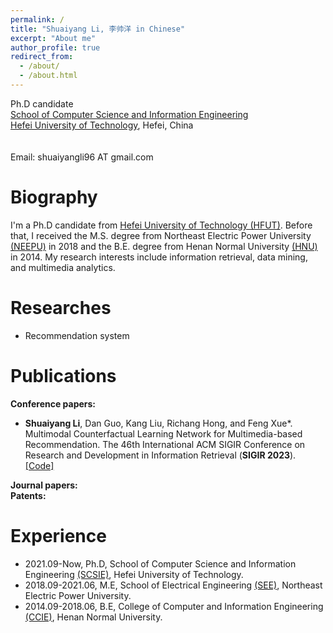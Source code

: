 ```yaml
---
permalink: /
title: "Shuaiyang Li, 李帅洋 in Chinese"
excerpt: "About me"
author_profile: true
redirect_from: 
  - /about/
  - /about.html
---
```


Ph.D candidate  <br>
[School of Computer Science and Information Engineering](http://ci.hfut.edu.cn/) <br>
[Hefei University of Technology](http://www.hfut.edu.cn/), Hefei, China <br>
<br>
<br>
Email: shuaiyangli96 AT gmail.com  <br>

Biography
======
I'm a Ph.D candidate from [Hefei University of Technology (HFUT)](http://www.hfut.edu.cn/). Before that, I received the M.S. degree from Northeast Electric Power University [(NEEPU)](http://www.neepu.edu.cn/) in 2018 and the B.E. degree from Henan Normal University [(HNU)](https://www.htu.edu.cn/) in 2014. My research interests include information retrieval, data mining, and multimedia analytics.

Researches
======
- Recommendation system

Publications
======
**Conference papers:** <br>
- **Shuaiyang Li**, Dan Guo, Kang Liu, Richang Hong, and Feng Xue*. Multimodal Counterfactual Learning Network for Multimedia-based Recommendation. The 46th International ACM SIGIR Conference on Research and Development in Information Retrieval (**SIGIR 2023**). [[Code]](https://github.com/shuaiyangli/MCLN)

**Journal papers:**
<br>
**Patents:**


Experience
======
- 2021.09-Now, Ph.D, School of Computer Science and Information Engineering [(SCSIE)](http://ci.hfut.edu.cn/), Hefei University of Technology.
- 2018.09-2021.06, M.E, School of Electrical Engineering [(SEE)](https://ee.neepu.edu.cn/), Northeast Electric Power University.
- 2014.09-2018.06, B.E, College of Computer and Information Engineering [(CCIE)](https://www.htu.edu.cn/cs/main.htm), Henan Normal University.


